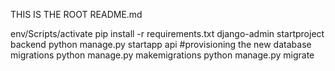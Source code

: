 THIS IS THE ROOT README.md

env/Scripts/activate
pip install -r requirements.txt
django-admin startproject backend
python manage.py startapp api
#provisioning the new database migrations
python manage.py makemigrations 
python manage.py migrate 